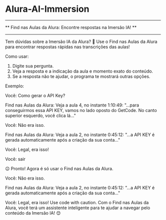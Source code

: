 # Alura-AI-Immersion
****************************************************
** Find nas Aulas da Alura: Encontre respostas na Imersão IA! **
****************************************************

Tem dúvidas sobre a Imersão IA da Alura? 🤔  Use o Find nas Aulas da Alura para encontrar respostas rápidas nas transcrições das aulas!

Como usar:

1. Digite sua pergunta.
2. Veja a resposta e a indicação da aula e momento exato do conteúdo.
3. Se a resposta não te ajudar, o programa te mostrará outras opções.

Exemplo:

Você: Como gerar o API Key?

Find nas Aulas da Alura: Veja a aula 4, no instante 1:10:49: "...para conseguirmos essa API KEY, vamos no lado oposto do GetCode. No canto superior esquerdo, você clica lá..."

Você: Não era isso.

Find nas Aulas da Alura: Veja a aula 2, no instante 0:45:12: "...a API KEY é gerada automaticamente após a criação da sua conta..."

Você:  Legal, era isso!

Você: sair 

😉 Pronto! Agora é só usar o Find nas Aulas da Alura.

Você: Não era isso.

Find nas Aulas da Alura: Veja a aula 2, no instante 0:45:12: "...a API KEY é gerada automaticamente após a criação da sua conta..."

Você:  Legal, era isso!
Use code with caution.
Com o Find nas Aulas da Alura, você terá um assistente inteligente para te ajudar a navegar pelo conteúdo da Imersão IA! 😊

